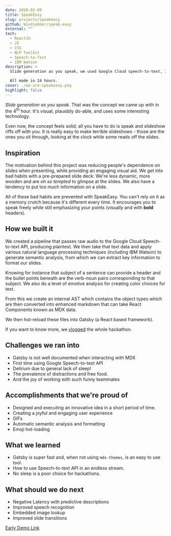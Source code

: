 ```yaml
---
date: 2020-02-09
title: SpeakEasy
slug: projects/speakeasy
github: Windjabber/speak-easy
external: ""
tech:
  - ReactJS
  - JS
  - CSS
  - NLP Toolkit
  - Speech-to-Text
  - IBM Watson
description: >
  Slide generation as you speak, we used Google Cloud speech-to-text, IBM & custom semantic analysis for inferring slide structure, sizes, colour and translating keywords into gifs.

  All made in 24 hours.
cover: ./we-are-speakeasy.png
highlight: false
---
```


_Slide generation as you speak._ That was the concept we came up with in the 4<sup>th</sup> hour. It's visual, plausibly do-able, and uses some interesting technology.

Even now, the concept feels solid; all you have to do is speak and slideshow riffs off with you. It is really easy to make terrible slideshows - those are the ones you sit through, looking at the clock while some reads off the slides.

## Inspiration

The motivation behind this project was reducing people's dependence on slides when presenting, while providing an engaging visual aid. We get into bad habits with a pre-prepared slide deck: We're less dynamic, more wooden and are _oh so tempted_ to glimpse at the slides. We also have a tendency to put too much information on a slide.

All of these bad habits are prevented with SpeakEasy. You can't rely on it as a memory crutch because it's different every time. It encourages you to speak freely while still emphasizing your points (visually and with **bold** headers).

## How we built it

We created a pipeline that passes raw audio to the Google Cloud Speech-to-text API, producing plaintext. We then take that text data and apply various natural language processing techniques (including IBM Watson) to generate semantic analysis, from which we can extract key information to format our slides.

Knowing for instance that subject of a sentence can provide a header and the bullet points beneath are the verb-noun pairs corresponding to that subject. We also do a level of emotive analysis for creating color choices for text.

From this we create an internal AST which contains the object types which are then converted into enhanced markdown that can take React Components known as MDX data.

We then hot-reload these files into Gatsby (a React based framework).

If you want to know more, we [vlogged](https://www.youtube.com/playlist?list=PLJ8AtA_9yvjj46mhBRofRCgl81HzPLoSY) the whole hackathon.

## Challenges we ran into

- Gatsby is not well documented when interacting with MDX
- First time using Google Speech-to-text API
- Delirium due to general lack of sleep!
- The prevalence of distractions and free food.
- And the joy of working with such funny teammates

## Accomplishments that we're proud of

- Designed and executing an innovative idea in a short period of time.
- Creating a joyful and engaging user experience
- GIFs
- Automatic semantic analysis and formatting
- Emoji hot-loading

## What we learned

- Gatsby is super fast and, when not using `mdx-themes`, is an easy to use tool.
- How to use Speech-to-text API in an endless stream.
- No sleep is a poor choice for hackathons.

## What should we do next

- Negative Latency with predictive descriptions
- Improved speech recognition
- Embedded image lookup
- Improved slide transitions

[Early Demo Link](https://www.youtube.com/watch?v=UDkzLdDV0h8&feature=youtu.be)
